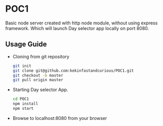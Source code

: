# POC1
Basic node server created with http node module, without using express framework. Which will launch Day selector app locally on port 8080.

## Usage Guide
* Cloning from git repository
    ```sh
    git init
    git clone git@github.com:kekinfastandcurious/POC1.git
    git checkout -b master
    git pull origin master
    ```
    
*  Starting Day selector App.
   ```sh
   cd POC1
   npm install
   npm start
   ```
   
* Browse to localhost:8080 from your browser

